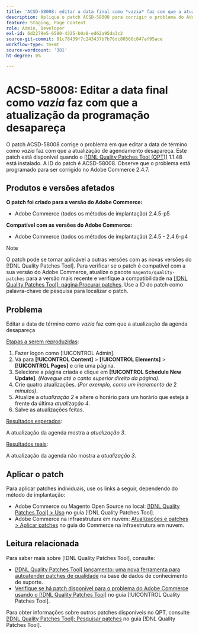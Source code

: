 ```yaml
---
title: 'ACSD-58008: editar a data final como *vazia* faz com que a atualização da programação desapareça'
description: Aplique o patch ACSD-58008 para corrigir o problema do Adobe Commerce em que editar a data de término como *vazia* faz com que a atualização de agendamento desapareça.
feature: Staging, Page Content
role: Admin, Developer
exl-id: 6d2279e5-6580-4325-b0a8-ed62a95da3c2
source-git-commit: 81c78439f7c243437b7b76dc80560c847af95ace
workflow-type: tm+mt
source-wordcount: '381'
ht-degree: 0%

---
```


# ACSD-58008: Editar a data final como *vazia* faz com que a atualização da programação desapareça

O patch ACSD-58008 corrige o problema em que editar a data de término como *vazia* faz com que a atualização de agendamento desapareça. Este patch está disponível quando o [[!DNL Quality Patches Tool (QPT)]](https://experienceleague.adobe.com/pt-br/docs/commerce-knowledge-base/kb/announcements/commerce-announcements/magento-quality-patches-released-new-tool-to-self-serve-quality-patches) 1.1.48 está instalado. A ID do patch é ACSD-58008. Observe que o problema está programado para ser corrigido no Adobe Commerce 2.4.7.

## Produtos e versões afetados

**O patch foi criado para a versão do Adobe Commerce:**

* Adobe Commerce (todos os métodos de implantação) 2.4.5-p5

**Compatível com as versões do Adobe Commerce:**

* Adobe Commerce (todos os métodos de implantação) 2.4.5 - 2.4.6-p4

>[!NOTE]
>
>O patch pode se tornar aplicável a outras versões com as novas versões do [!DNL Quality Patches Tool]. Para verificar se o patch é compatível com a sua versão do Adobe Commerce, atualize o pacote `magento/quality-patches` para a versão mais recente e verifique a compatibilidade na [[!DNL Quality Patches Tool]: página Procurar patches](https://experienceleague.adobe.com/tools/commerce-quality-patches/index.html?lang=pt-BR). Use a ID do patch como palavra-chave de pesquisa para localizar o patch.

## Problema

Editar a data de término como *vazia* faz com que a atualização da agenda desapareça

<u>Etapas a serem reproduzidas</u>:

1. Fazer logon como [!UICONTROL Admin].
1. Vá para **[!UICONTROL Content]** > **[!UICONTROL Elements]** > **[!UICONTROL Pages]** e crie uma página.
1. Selecione a página criada e clique em **[!UICONTROL Schedule New Update]**. *(Navegue até o canto superior direito da página)*.
1. Crie quatro atualizações. *(Por exemplo, como um incremento de* 2 *minutos)*.
1. Atualize a *atualização 2* e altere o horário para um horário que esteja à frente da última *atualização 4*.
1. Salve as atualizações feitas.

<u>Resultados esperados</u>:

A atualização da agenda mostra a *atualização 3*.

<u>Resultados reais</u>:

A atualização da agenda não mostra a *atualização 3*.

## Aplicar o patch

Para aplicar patches individuais, use os links a seguir, dependendo do método de implantação:

* Adobe Commerce ou Magento Open Source no local: [[!DNL Quality Patches Tool] > Uso](/help/tools/quality-patches-tool/usage.md) no guia [!DNL Quality Patches Tool].
* Adobe Commerce na infraestrutura em nuvem: [Atualizações e patches > Aplicar patches](https://experienceleague.adobe.com/docs/commerce-cloud-service/user-guide/develop/upgrade/apply-patches.html?lang=pt-BR) no guia do Commerce na infraestrutura em nuvem.

## Leitura relacionada

Para saber mais sobre [!DNL Quality Patches Tool], consulte:

* [[!DNL Quality Patches Tool] lançamento: uma nova ferramenta para autoatender patches de qualidade](https://experienceleague.adobe.com/pt-br/docs/commerce-knowledge-base/kb/announcements/commerce-announcements/magento-quality-patches-released-new-tool-to-self-serve-quality-patches) na base de dados de conhecimento de suporte.
* [Verifique se há patch disponível para o problema do Adobe Commerce usando o  [!DNL Quality Patches Tool]](/help/tools/quality-patches-tool/patches-available-in-qpt/check-patch-for-magento-issue-with-magento-quality-patches.md) no guia [!UICONTROL Quality Patches Tool].


Para obter informações sobre outros patches disponíveis no QPT, consulte [[!DNL Quality Patches Tool]: Pesquisar patches](https://experienceleague.adobe.com/tools/commerce-quality-patches/index.html?lang=pt-BR) no guia [!DNL Quality Patches Tool].
